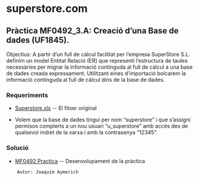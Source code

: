 # superstore.com

## Pràctica MF0492_3.A: Creació d’una Base de dades (UF1845).

Objectius: A partir d’un full de càlcul facilitat per l’empresa SuperStore S.L. definim un model Entitat Relació (ER) que representi l’estructura de taules necessàries per migrar la informació continguda al full de càlcul a una base de dades creada expressament. Utilitzant eines d’importació bolcarem la informació continguda al full de càlcul dins de la base de dades.

### Requeriments

* [Superstore.xls](https://github.com/joraymes/superstore.com/tree/master/bbdd/Superstore.xls) -- El fitxer original 

* Volem que la base de dades tingui per nom “superstore” i que s’assigni permisos complerts a un nou usuari “u_superstore” amb accés des de qualsevol indret de la xarxa i amb la contrasenya “12345”.

### Solució

 * [MF0492 Practica](https://github.com/joraymes/superstore.com/tree/master/MF0492_Practica.pdf) -- Desenvolupament de la pràctica
 
```
	Autor: Joaquim Aymerich
```
 
 
 
 
 
 
 
